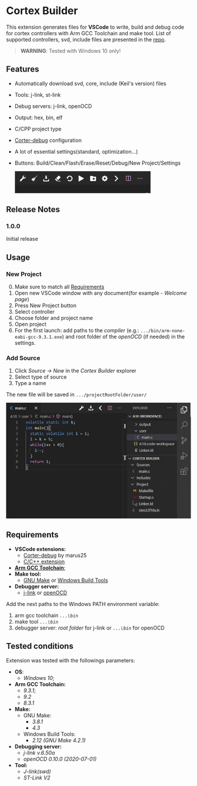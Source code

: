 # Cortex Builder

This extension generates files for **VSCode** to write, build and debug code for cortex controllers with Arm GCC Toolchain and make tool. List of supported controllers, svd, include files are presented in the [repo](https://github.com/7bnx/Cortex_Builder_Essentials).

> **WARNING**: Tested with Windows 10 only!

## Features
 - Automatically download svd, core, include (Keil's version) files
 - Tools: j-link, st-link
 - Debug servers: j-link, openOCD
 - Output: hex, bin, elf
 - C/CPP project type
 - [Corter-debug](https://marketplace.visualstudio.com/items?itemName=marus25.cortex-debug) configuration
 - A lot of essential settings(standard, optimization...)
 - Buttons: Build/Clean/Flash/Erase/Reset/Debug/New Project/Settings
  
    ![MenuBar](https://raw.githubusercontent.com/7bnx/Cortex-Builder/master/resources/media/MenuBar.gif)

## Release Notes
### 1.0.0

Initial release

## Usage

### New Project
0. Make sure to match all [Requirements](##Requirements)
1. Open new VSCode window with any document(for example - *Welcome page*)
2. Press New Project button
3. Select controller
4. Choose folder and project name
5. Open project
6. For the first launch: add paths to the *compiler* (e.g.: `.../bin/arm-none-eabi-gcc-9.3.1.exe`) and root folder of the *openOCD* (if needed) in the settings. 

### Add Source
1. Click *Source -> New* in the *Cortex Builder* explorer
2. Select type of source
3. Type a name
 
The new file will be saved in `.../projectRootFolder/user/`

![Add Source](https://raw.githubusercontent.com/7bnx/Cortex-Builder/master/resources/media/AddSource.gif)



## Requirements
- **VSCode extensions:**
    - [Corter-debug](https://marketplace.visualstudio.com/items?itemName=marus25.cortex-debug) by marus25
    - [C/C++ extension](https://marketplace.visualstudio.com/items?itemName=ms-vscode.cpptools)
- [**Arm GCC Toolchain**](https://github.com/xpack-dev-tools/arm-none-eabi-gcc-xpack/releases/);
- **Make tool:**
    - [GNU Make](http://gnuwin32.sourceforge.net/packages/make.htm) or [Windows Build Tools](https://github.com/xpack-dev-tools/windows-build-tools-xpack/releases)
- **Debugger server:**
    - [j-link](https://www.segger.com/downloads/jlink/#J-LinkSoftwareAndDocumentationPack) or [openOCD](https://gnutoolchains.com/arm-eabi/openocd/)

Add the next paths to the Windows PATH environment variable:
1. arm gcc toolchain *`...\bin`*
2. make tool *`...\bin`*
3. debugger server: *root folder* for j-link or *`...\bin`* for openOCD
## Tested conditions

Extension was tested with the followings parameters:

- **OS**:
    - *Windows 10*;
- **Arm GCC Toolchain:**
    - *9.3.1*;
    - *9.2*
    - *8.3.1*
- **Make:**
    - GNU Make:
        - *3.8.1*
        - *4.3*
    - Windows Build Tools:
        - *2.12 (GNU Make 4.2.1)*
- **Debugging server:**
    - *j-link v.6.50a*
    - *openOCD 0.10.0 (2020-07-01)*
- **Tool:**
    - *J-link(swd)*
    - *ST-Link V2*
